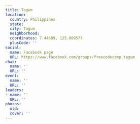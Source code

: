 ```yaml
---
title: Tagum
location:
  country: Philippines
  state: 
  city: Tagum
  neighborhood: 
  coordinates: 7.44689, 125.809577
  plusCode: ''
social:
  name: Facebook page
  URL: https://www.facebook.com/groups/freecodecamp.tagum
chat:
  name: ''
  URL: ''
event:
  name: ''
  URL: ''
leaders:
- name: ''
  URL: ''
photos:
  old: 
  cover: ''
---
```

